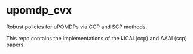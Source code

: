 # upomdp_cvx
Robust policies for uPOMDPs via CCP and SCP methods.

This repo contains the implementations of the IJCAI (ccp) and AAAI (scp) papers.

